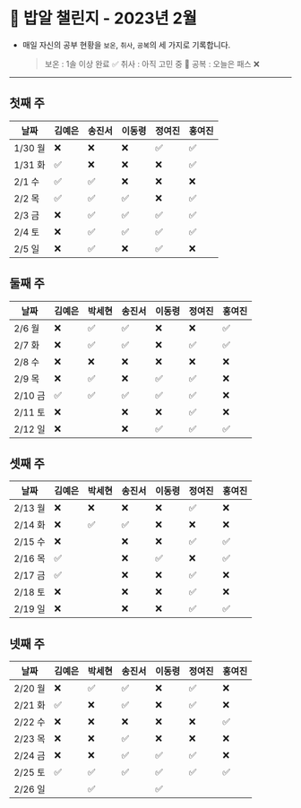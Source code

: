# 🍚 밥알 챌린지 - 2023년 2월
- 매일 자신의 공부 현황을 `보온`, `취사`, `공복`의 세 가지로 기록합니다.
    
    > 보온 : 1솔 이상 완료 ✅
    취사 : 아직 고민 중 🤔
    공복 : 오늘은 패스 ❌
---

## 첫째 주
**날짜**|김예은|송진서|이동령|정여진|홍여진
---|---|---|---|---|---
1/30 월|❌|❌|❌|✅|✅
1/31 화|✅|❌|❌|❌|✅
2/1 수|✅|✅|❌|❌|❌
2/2 목|✅|✅|✅|❌|✅
2/3 금|❌ |✅|✅|✅|✅
2/4 토|❌ |✅|✅|✅|✅
2/5 일|❌ |✅|❌ |✅|❌

## 둘째 주
**날짜**|김예은|박세현|송진서|이동령|정여진|홍여진
---|---|---|---|---|---|---
2/6 월|❌ |✅|✅|❌|❌|✅
2/7 화|❌ |✅|✅ |❌|✅| ✅
2/8 수|❌ |❌|❌ |❌|❌|❌
2/9 목|❌  |✅|❌|✅ |✅|❌
2/10 금|✅ |✅|✅|✅|✅|❌
2/11 토|❌ | |❌ |❌|✅|❌
2/12 일|❌ | |❌ |✅|✅|✅

## 셋째 주
**날짜**|김예은|박세현|송진서|이동령|정여진|홍여진
---|---|---|---|---|---|---
2/13 월|❌|❌|❌|❌|✅|❌
2/14 화|❌|✅|✅|❌|❌|❌
2/15 수|❌| |❌ |❌|✅|✅
2/16 목|✅| |❌ |✅|❌|✅
2/17 금|✅| |❌ |❌|✅|❌
2/18 토|❌| |❌ |❌|✅|❌
2/19 일|❌| |❌ |❌|✅|✅

## 넷째 주
**날짜**|김예은|박세현|송진서|이동령|정여진|홍여진
---|---|---|---|---|---|---
2/20 월|❌|✅|✅|❌|✅|❌
2/21 화|✅|❌|✅|❌|✅| ❌
2/22 수|❌|❌|❌|❌|❌|✅
2/23 목|❌|❌|✅|❌|❌|❌
2/24 금|❌|❌|✅|✅|✅|❌
2/25 토|✅|✅|✅|✅|✅|✅
2/26 일| |✅| |✅|  |
